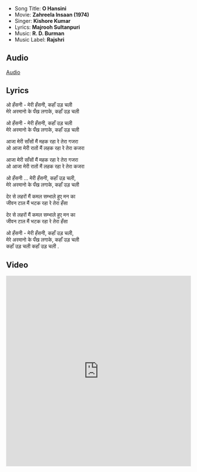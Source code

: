 - Song Title: **O Hansini**
- Movie: **Zahreela Insaan (1974)**
- Singer: **Kishore Kumar**
- Lyrics: **Majrooh Sultanpuri**
- Music: **R. D. Burman**
- Music Label: **Rajshri**

## Audio

[Audio](https://github.com/kg-0805/karaoke/blob/main/audio/Kishore%20Kumar/o_hansini.mp3?raw=true ':include :type=audio controls width=200%')

## Lyrics

ओ हँसनी - मेरी हँसनी, कहाँ उड़ चली<br>
मेरे अरमानो के पँख लगाके, कहाँ उड़ चली<br>

ओ हँसनी - मेरी हँसनी, कहाँ उड़ चली<br>
मेरे अरमानो के पँख लगाके, कहाँ उड़ चली<br>

आजा मेरी साँसों मैं महक रहा रे तेरा गजरा<br>
ओ आजा मेरी रातों मैं लहक रहा रे तेरा कजरा <br>

आजा मेरी साँसों मैं महक रहा रे तेरा गजरा<br>
ओ आजा मेरी रातों मैं लहक रहा रे तेरा कजरा<br>

ओ हँसनी ... मेरी हँसनी, कहाँ उड़ चली, <br>
मेरे अरमानो के पँख लगाके, कहाँ उड़ चली <br>

देर से लहरों मैं कमल सम्भाले हुए मन का<br>
जीवन टाल मैं भटक रहा रे तेरा हँसा<br>

देर से लहरों मैं कमल सम्भाले हुए मन का<br>
जीवन टाल मैं भटक रहा रे तेरा हँसा<br>

ओ हँसनी - मेरी हँसनी, कहाँ उड़ चली,<br> 
मेरे अरमानो के पँख लगाके, कहाँ उड़ चली <br>
कहाँ उड़ चली कहाँ उड़ चली .<br>



## Video

<iframe width=100% height="520" src="https://www.youtube.com/embed/vr1_BAb6ISg" title="YouTube video player" frameborder="0" allow="accelerometer; autoplay; clipboard-write; encrypted-media; gyroscope; picture-in-picture" allowfullscreen></iframe>
